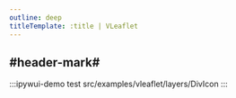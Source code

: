 ```yaml
---
outline: deep
titleTemplate: :title | VLeaflet
---
```


## #header-mark#
:::ipywui-demo test
src/examples/vleaflet/layers/DivIcon
::: 
